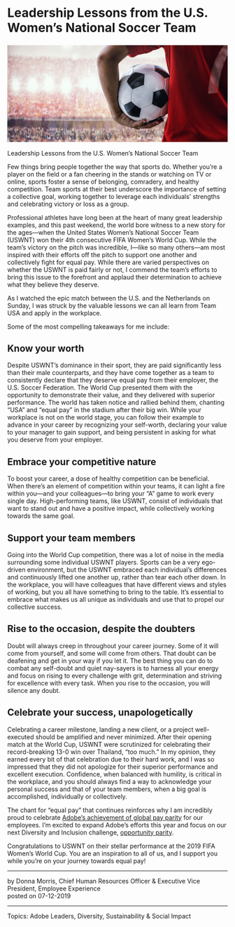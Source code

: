 # Leadership Lessons from the U.S. Women’s National Soccer Team

### 

![](leadership-lessons-from-the-u-s-womens-national-soccer-team/AdobeStock_1199494641-e1562939194859-1800x0-c-default.jpeg)

Leadership Lessons from the U.S. Women’s National Soccer Team

Few things bring people together the way that sports do. Whether you’re a player on the field or a fan cheering in the stands or watching on TV or online, sports foster a sense of belonging, comradery, and healthy competition. Team sports at their best underscore the importance of setting a collective goal, working together to leverage each individuals’ strengths and celebrating victory or loss as a group.

Professional athletes have long been at the heart of many great leadership examples, and this past weekend, the world bore witness to a new story for the ages—when the United States Women’s National Soccer Team (USWNT) won their 4th consecutive FIFA Women’s World Cup. While the team’s victory on the pitch was incredible, I—like so many others—am most inspired with their efforts off the pitch to support one another and collectively fight for equal pay. While there are varied perspectives on whether the USWNT is paid fairly or not, I commend the team’s efforts to bring this issue to the forefront and applaud their determination to achieve what they believe they deserve.

As I watched the epic match between the U.S. and the Netherlands on Sunday, I was struck by the valuable lessons we can all learn from Team USA and apply in the workplace.

Some of the most compelling takeaways for me include:

## Know your worth

Despite USWNT’s dominance in their sport, they are paid significantly less than their male counterparts, and they have come together as a team to consistently declare that they deserve equal pay from their employer, the U.S. Soccer Federation. The World Cup presented them with the opportunity to demonstrate their value, and they delivered with superior performance. The world has taken notice and rallied behind them, chanting “USA” and “equal pay” in the stadium after their big win. While your workplace is not on the world stage, you can follow their example to advance in your career by recognizing your self-worth, declaring your value to your manager to gain support, and being persistent in asking for what you deserve from your employer.

## Embrace your competitive nature

To boost your career, a dose of healthy competition can be beneficial. When there’s an element of competition within your teams, it can light a fire within you—and your colleagues—to bring your “A” game to work every single day. High-performing teams, like USWNT, consist of individuals that want to stand out and have a positive impact, while collectively working towards the same goal.

## Support your team members

Going into the World Cup competition, there was a lot of noise in the media surrounding some individual USWNT players. Sports can be a very ego-driven environment, but the USWNT embraced each individual’s differences and continuously lifted one another up, rather than tear each other down. In the workplace, you will have colleagues that have different views and styles of working, but you all have something to bring to the table. It’s essential to embrace what makes us all unique as individuals and use that to propel our collective success.

## Rise to the occasion, despite the doubters

Doubt will always creep in throughout your career journey. Some of it will come from yourself, and some will come from others. That doubt can be deafening and get in your way if you let it. The best thing you can do to combat any self-doubt and quiet nay-sayers is to harness all your energy and focus on rising to every challenge with grit, determination and striving for excellence with every task. When you rise to the occasion, you will silence any doubt.

## Celebrate your success, unapologetically

Celebrating a career milestone, landing a new client, or a project well-executed should be amplified and never minimized. After their opening match at the World Cup, USWNT were scrutinized for celebrating their record-breaking 13-0 win over Thailand, “too much.” In my opinion, they earned every bit of that celebration due to their hard work, and I was so impressed that they did not apologize for their superior performance and excellent execution. Confidence, when balanced with humility, is critical in the workplace, and you should always find a way to acknowledge your personal success and that of your team members, when a big goal is accomplished, individually or collectively.

The chant for “equal pay” that continues reinforces why I am incredibly proud to celebrate [Adobe’s achievement of global pay parity](https://theblog.adobe.com/weve-achieved-global-gender-pay-parity-a-milestone-worth-celebrating/) for our employees. I’m excited to expand Adobe’s efforts this year and focus on our next Diversity and Inclusion challenge, [opportunity parity](https://theblog.adobe.com/opportunity-parity-the-next-diversity-inclusion-challenge/).

Congratulations to USWNT on their stellar performance at the 2019 FIFA Women’s World Cup. You are an inspiration to all of us, and I support you while you’re on your journey towards equal pay!

* * *

by Donna Morris, Chief Human Resources Officer & Executive Vice President, Employee Experience  
posted on 07-12-2019

* * *

Topics: Adobe Leaders, Diversity, Sustainability & Social Impact
